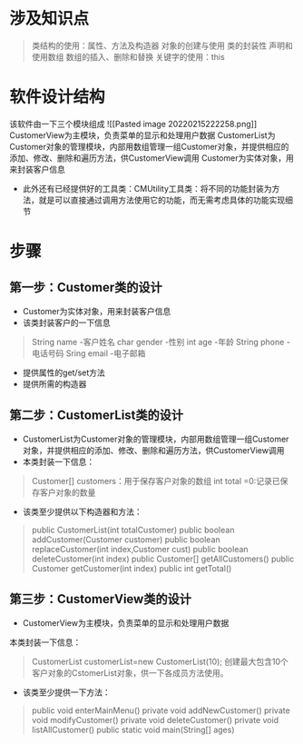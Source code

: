 # 涉及知识点
> 类结构的使用：属性、方法及构造器
> 对象的创建与使用
> 类的封装性
> 声明和使用数组
> 数组的插入、删除和替换
> 关键字的使用：this

# 软件设计结构
该软件由一下三个模块组成
![[Pasted image 20220215222258.png]]
CustomerView为主模块，负责菜单的显示和处理用户数据
CustomerList为Customer对象的管理模块，内部用数组管理一组Customer对象，并提供相应的添加、修改、删除和遍历方法，供CustomerView调用
Customer为实体对象，用来封装客户信息  
* 此外还有已经提供好的工具类：CMUtility工具类：将不同的功能封装为方法，就是可以直接通过调用方法使用它的功能，而无需考虑具体的功能实现细节

# 步骤
## 第一步：Customer类的设计
* Customer为实体对象，用来封装客户信息 
* 该类封装客户的一下信息
>String name           -客户姓名
>char gender -性别
>int age -年龄
> String phone -电话号码
> Sring email -电子邮箱
* 提供属性的get/set方法
* 提供所需的构造器
## 第二步：CustomerList类的设计
* CustomerList为Customer对象的管理模块，内部用数组管理一组Customer对象，并提供相应的添加、修改、删除和遍历方法，供CustomerView调用
* 本类封装一下信息：
>Customer[] customers：用于保存客户对象的数组
>int total =0:记录已保存客户对象的数量
* 该类至少提供以下构造器和方法：
>public CustomerList(int totalCustomer)
>public boolean addCustomer(Customer customer)
>public boolean replaceCustomer(int index,Customer cust)
>public boolean deleteCustomer(int index)
>public Customer[] getAllCustomers()
>public Customer getCustomer(int index)
>public int getTotal()
## 第三步：CustomerView类的设计
* CustomerView为主模块，负责菜单的显示和处理用户数据

本类封装一下信息：
>CustomerList customerList=new CustomerList(10);
创建最大包含10个客户对象的CstomerList对象，供一下各成员方法使用。

* 该类至少提供一下方法：
>public void enterMainMenu()
>private void addNewCustomer()
>private void modifyCustomer()
>private void deleteCustomer()
>private void listAllCustomer()
>public static void main(String[] ages)